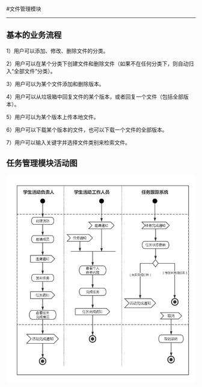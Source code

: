 #文件管理模块

---

## 基本的业务流程

1）用户可以添加、修改、删除文件的分类。

2）用户可以在某个分类下创建文件和删除文件（如果不在任何分类下，则自动归入“全部文件”分类）。

3）用户可以为某个文件添加和删除版本。

4）用户可以从垃圾箱中回复文件的某个版本，或者回复一个文件（包括全部版本）。

5）用户可以为某个版本上传本地文件。

6）用户可以下载某个版本的文件，也可以下载一个文件的全部版本。

7）用户可以输入关键字并选择文件类别来检索文件。


## 任务管理模块活动图
![](/img/泳道图（任务管理）.png)


